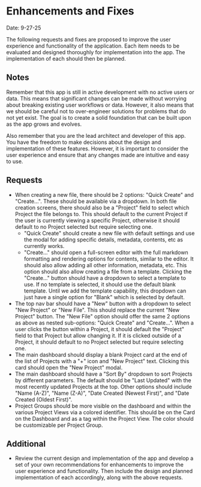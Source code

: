 # Enhancements and Fixes

Date: 9-27-25

The following requests and fixes are proposed to improve the user experience and functionality of the application. Each item needs to be evaluated and designed thoroughly for implementation into the app. The implementation of each should then be planned.

## Notes

Remember that this app is still in active development with no active users or data. This means that significant changes can be made without worrying about breaking existing user workflows or data. However, it also means that we should be careful not to over-engineer solutions for problems that do not yet exist. The goal is to create a solid foundation that can be built upon as the app grows and evolves.

Also remember that you are the lead architect and developer of this app. You have the freedom to make decisions about the design and implementation of these features. However, it is important to consider the user experience and ensure that any changes made are intuitive and easy to use.

## Requests

- When creating a new file, there should be 2 options: "Quick Create" and "Create...". These should be available via a dropdown. In both file creation screens, there should also be a "Project" field to select which Project the file belongs to. This should default to the current Project if the user is currently viewing a specific Project, otherwise it should default to no Project selected but require selecting one.
  - "Quick Create" should create a new file with default settings and use the modal for adding specific details, metadata, contents, etc as currently works.
  - "Create..." should open a full-screen editor with the full markdown formatting and rendering options for contents, similar to the editor. It should also allow adding all other information, metadata, etc. This option should also allow creating a file from a template. Clicking the "Create..." button should have a dropdown to select a template to use. If no template is selected, it should use the default blank template. Until we add the template capability, this dropdown can just have a single option for "Blank" which is selected by default.
- The top nav bar should have a "New" button with a dropdown to select "New Project" or "New File". This should replace the current "New Project" button. The "New File" option should offer the same 2 options as above as nested sub-options: "Quick Create" and "Create...". When a user clicks the button within a Project, it should default the "Project" field to that Project but allow changing it. If it is clicked outside of a Project, it should default to no Project selected but require selecting one.
- The main dashboard should display a blank Project card at the end of the list of Projects with a "+" icon and "New Project" text. Clicking this card should open the "New Project" modal.
- The main dashboard should have a "Sort By" dropdown to sort Projects by different parameters. The default should be "Last Updated" with the most recently updated Projects at the top. Other options should include "Name (A-Z)", "Name (Z-A)", "Date Created (Newest First)", and "Date Created (Oldest First)".
- Project Groups should be more visible on the dashboard and within the various Project Views via a colored identifier. This should be on the Card on the Dashboard and as a tag within the Project View. The color should be customizable per Project Group.

## Additional

- Review the current design and implementation of the app and develop a set of your own recommendations for enhancements to improve the user experience and functionality. Then include the design and planned implementation of each accordingly, along with the above requests.
